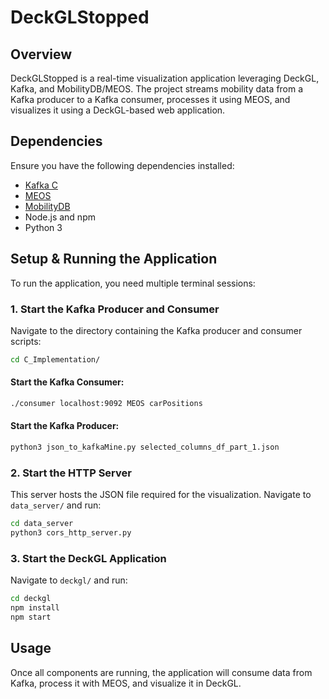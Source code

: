 # DeckGLStopped

## Overview
DeckGLStopped is a real-time visualization application leveraging DeckGL, Kafka, and MobilityDB/MEOS. The project streams mobility data from a Kafka producer to a Kafka consumer, processes it using MEOS, and visualizes it using a DeckGL-based web application.

## Dependencies
Ensure you have the following dependencies installed:
- [Kafka C](https://github.com/jogjini/kafka-c)
- [MEOS](https://libmeos.org/)
- [MobilityDB](https://github.com/MobilityDB/MobilityDB)
- Node.js and npm
- Python 3

## Setup & Running the Application
To run the application, you need multiple terminal sessions:

### 1. Start the Kafka Producer and Consumer
Navigate to the directory containing the Kafka producer and consumer scripts:
```bash
cd C_Implementation/
```
#### Start the Kafka Consumer:
```bash
./consumer localhost:9092 MEOS carPositions 
```
#### Start the Kafka Producer:
```bash
python3 json_to_kafkaMine.py selected_columns_df_part_1.json
```

### 2. Start the HTTP Server
This server hosts the JSON file required for the visualization.
Navigate to `data_server/` and run:
```bash
cd data_server
python3 cors_http_server.py
```

### 3. Start the DeckGL Application
Navigate to `deckgl/` and run:
```bash
cd deckgl
npm install
npm start
```

## Usage
Once all components are running, the application will consume data from Kafka, process it with MEOS, and visualize it in DeckGL.


